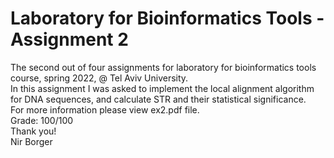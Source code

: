 # **Laboratory for Bioinformatics Tools - Assignment 2**
The second out of four assignments for laboratory for bioinformatics tools course, spring 2022, @ Tel Aviv University.\
In this assignment I was asked to implement the local alignment algorithm for DNA sequences, and calculate STR and their statistical significance.\
For more information please view ex2.pdf file.\
Grade: 100/100 \
Thank you!\
Nir Borger
